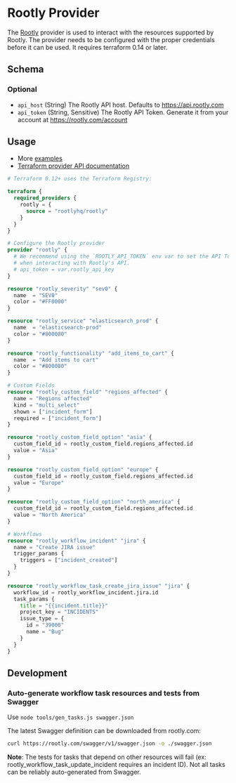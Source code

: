 # Rootly Provider

The [Rootly](https://rootly.com/) provider is used to interact with the resources supported by Rootly. The provider needs to be configured with the proper credentials before it can be used. It requires terraform 0.14 or later.

## Schema

### Optional

- `api_host` (String) The Rootly API host. Defaults to https://api.rootly.com
- `api_token` (String, Sensitive) The Rootly API Token. Generate it from your account at https://rootly.com/account

## Usage

- More [examples](./examples/provider)
- [Terraform provider API documentation](https://registry.terraform.io/providers/rootlyhq/rootly/latest/docs)

```terraform
# Terraform 0.12+ uses the Terraform Registry:

terraform {
  required_providers {
    rootly = {
      source = "rootlyhq/rootly"
    }
  }
}

# Configure the Rootly provider
provider "rootly" {
  # We recommend using the `ROOTLY_API_TOKEN` env var to set the API Token
  # when interacting with Rootly's API.
  # api_token = var.rootly_api_key
}

resource "rootly_severity" "sev0" {
  name  = "SEV0"
  color = "#FF0000"
}

resource "rootly_service" "elasticsearch_prod" {
  name  = "elasticsearch-prod"
  color = "#800080"
}

resource "rootly_functionality" "add_items_to_cart" {
  name  = "Add items to cart"
  color = "#800080"
}

# Custom Fields
resource "rootly_custom_field" "regions_affected" {
  name = "Regions affected"
  kind = "multi_select"
  shown = ["incident_form"]
  required = ["incident_form"]
}

resource "rootly_custom_field_option" "asia" {
  custom_field_id = rootly_custom_field.regions_affected.id
  value = "Asia"
}

resource "rootly_custom_field_option" "europe" {
  custom_field_id = rootly_custom_field.regions_affected.id
  value = "Europe"
}

resource "rootly_custom_field_option" "north_america" {
  custom_field_id = rootly_custom_field.regions_affected.id
  value = "North America"
}

# Workflows
resource "rootly_workflow_incident" "jira" {
  name = "Create JIRA issue"
  trigger_params {
    triggers = ["incident_created"]
  }
}

resource "rootly_workflow_task_create_jira_issue" "jira" {
  workflow_id = rootly_workflow_incident.jira.id
  task_params {
    title = "{{incident.title}}"
    project_key = "INCIDENTS"
    issue_type = {
      id = "39000"
      name = "Bug"
    }
  }
}
```

## Development

### Auto-generate workflow task resources and tests from Swagger

Use `node tools/gen_tasks.js swagger.json`

The latest Swagger definition can be downloaded from rootly.com:

```sh
curl https://rootly.com/swagger/v1/swagger.json -o ./swagger.json
```

**Note**: The tests for tasks that depend on other resources will fail (ex: rootly_workflow_task_update_incident requires an incident ID). Not all tasks can be reliably auto-generated from Swagger.
